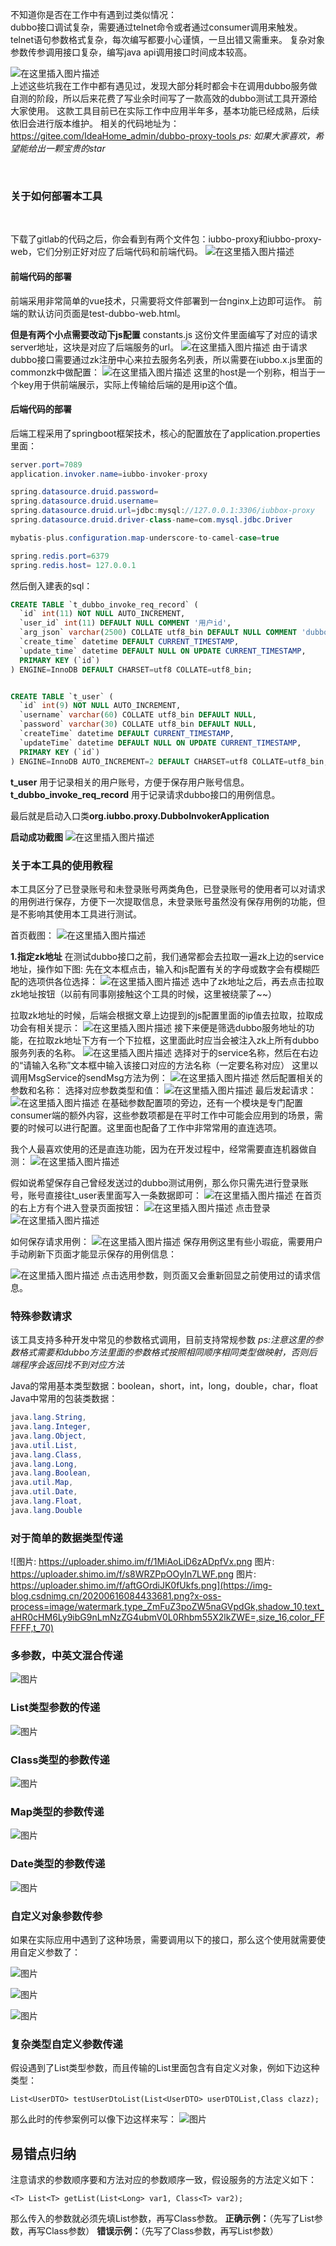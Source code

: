 不知道你是否在工作中有遇到过类似情况：
<br>
dubbo接口调试复杂，需要通过telnet命令或者通过consumer调用来触发。
telnet语句参数格式复杂，每次编写都要小心谨慎，一旦出错又需重来。
复杂对象参数传参调用接口复杂，编写java api调用接口时间成本较高。

![在这里插入图片描述](https://images.gitee.com/uploads/images/2020/0616/085546_3b26a815_1777749.png)
<br>
上述这些坑我在工作中都有遇见过，发现大部分耗时都会卡在调用dubbo服务做自测的阶段，所以后来花费了写业余时间写了一款高效的dubbo测试工具开源给大家使用。
这款工具目前已在实际工作中应用半年多，基本功能已经成熟，后续依旧会进行版本维护。
相关的代码地址为：
<br>
[https://gitee.com/IdeaHome_admin/dubbo-proxy-tools
](https://gitee.com/IdeaHome_admin/dubbo-proxy-tools)
*ps: 如果大家喜欢，希望能给出一颗宝贵的star*

<br>

### 关于如何部署本工具
<br>

下载了gitlab的代码之后，你会看到有两个文件包：iubbo-proxy和iubbo-proxy-web，它们分别正好对应了后端代码和前端代码。
![在这里插入图片描述](https://images.gitee.com/uploads/images/2020/0616/085546_c75faf36_1777749.png)
#### 前端代码的部署
前端采用非常简单的vue技术，只需要将文件部署到一台nginx上边即可运作。
前端的默认访问页面是test-dubbo-web.html。

**但是有两个小点需要改动下js配置**
constants.js
这份文件里面编写了对应的请求server地址，这块是对应了后端服务的url。
![在这里插入图片描述](https://images.gitee.com/uploads/images/2020/0616/085546_2258fdab_1777749.png)
由于请求dubbo接口需要通过zk注册中心来拉去服务名列表，所以需要在iubbo.x.js里面的commonzk中做配置：
![在这里插入图片描述](https://images.gitee.com/uploads/images/2020/0616/085547_155b7881_1777749.png)
这里的host是一个别称，相当于一个key用于供前端展示，实际上传输给后端的是用ip这个值。


#### 后端代码的部署
后端工程采用了springboot框架技术，核心的配置放在了application.properties里面：

```java
server.port=7089
application.invoker.name=iubbo-invoker-proxy

spring.datasource.druid.password=
spring.datasource.druid.username=
spring.datasource.druid.url=jdbc:mysql://127.0.0.1:3306/iubbox-proxy
spring.datasource.druid.driver-class-name=com.mysql.jdbc.Driver

mybatis-plus.configuration.map-underscore-to-camel-case=true

spring.redis.port=6379
spring.redis.host= 127.0.0.1

```

然后倒入建表的sql：

```sql
CREATE TABLE `t_dubbo_invoke_req_record` (
  `id` int(11) NOT NULL AUTO_INCREMENT,
  `user_id` int(11) DEFAULT NULL COMMENT '用户id',
  `arg_json` varchar(2500) COLLATE utf8_bin DEFAULT NULL COMMENT 'dubbo请求参数',
  `create_time` datetime DEFAULT CURRENT_TIMESTAMP,
  `update_time` datetime DEFAULT NULL ON UPDATE CURRENT_TIMESTAMP,
  PRIMARY KEY (`id`)
) ENGINE=InnoDB DEFAULT CHARSET=utf8 COLLATE=utf8_bin;


CREATE TABLE `t_user` (
  `id` int(9) NOT NULL AUTO_INCREMENT,
  `username` varchar(60) COLLATE utf8_bin DEFAULT NULL,
  `password` varchar(30) COLLATE utf8_bin DEFAULT NULL,
  `createTime` datetime DEFAULT CURRENT_TIMESTAMP,
  `updateTime` datetime DEFAULT NULL ON UPDATE CURRENT_TIMESTAMP,
  PRIMARY KEY (`id`)
) ENGINE=InnoDB AUTO_INCREMENT=2 DEFAULT CHARSET=utf8 COLLATE=utf8_bin;
```
**t_user** 用于记录相关的用户账号，方便于保存用户账号信息。
**t_dubbo_invoke_req_record** 用于记录请求dubbo接口的用例信息。

最后就是启动入口类**org.iubbo.proxy.DubboInvokerApplication**

**启动成功截图**
![在这里插入图片描述](https://images.gitee.com/uploads/images/2020/0616/085547_78defaf0_1777749.png)





### 关于本工具的使用教程

本工具区分了已登录账号和未登录账号两类角色，已登录账号的使用者可以对请求的用例进行保存，方便下一次提取信息，未登录账号虽然没有保存用例的功能，但是不影响其使用本工具进行测试。

首页截图：
![在这里插入图片描述](https://images.gitee.com/uploads/images/2020/0616/085547_bc7daed7_1777749.png)

**1.指定zk地址**
在测试dubbo接口之前，我们通常都会去拉取一遍zk上边的service地址，操作如下图:
先在文本框点击，输入和js配置有关的字母或数字会有模糊匹配的选项供各位选择：
![在这里插入图片描述](https://images.gitee.com/uploads/images/2020/0616/085547_34da96ae_1777749.png)
选中了zk地址之后，再去点击拉取zk地址按钮（以前有同事刚接触这个工具的时候，这里被绕蒙了~~）

拉取zk地址的时候，后端会根据文章上边提到的js配置里面的ip值去拉取，拉取成功会有相关提示：
![在这里插入图片描述](https://images.gitee.com/uploads/images/2020/0616/085547_a8349e06_1777749.png)
接下来便是筛选dubbo服务地址的功能，在拉取zk地址下方有一个下拉框，这里面此时应当会被注入zk上所有dubbo服务列表的名称。
![在这里插入图片描述](https://images.gitee.com/uploads/images/2020/0616/085547_b45b31ec_1777749.png)
选择对于的service名称，然后在右边的“请输入名称”文本框中输入该接口对应的方法名称（一定要名称对应）
这里以调用MsgService的sendMsg方法为例：
![在这里插入图片描述](https://images.gitee.com/uploads/images/2020/0616/085547_66d36e8b_1777749.png)
然后配置相关的参数和名称：
选择对应参数类型和值：
![在这里插入图片描述](https://images.gitee.com/uploads/images/2020/0616/085548_8c0a5fd3_1777749.png)
最后发起请求：
![在这里插入图片描述](https://images.gitee.com/uploads/images/2020/0616/085548_c3d95d5f_1777749.png)
在基础参数配置项的旁边，还有一个模块是专门配置consumer端的额外内容，这些参数项都是在平时工作中可能会应用到的场景，需要的时候可以进行配置。这里面也配备了工作中非常常用的直连选项。

我个人最喜欢使用的还是直连功能，因为在开发过程中，经常需要直连机器做自测：
![在这里插入图片描述](https://images.gitee.com/uploads/images/2020/0616/085548_0183935b_1777749.png)

假如说希望保存自己曾经发送过的dubbo测试用例，那么你只需先进行登录账号，账号直接往t_user表里面写入一条数据即可：
![在这里插入图片描述](https://images.gitee.com/uploads/images/2020/0616/085548_f8709a1f_1777749.png)
在首页的右上方有个进入登录页面按钮：
![在这里插入图片描述](https://images.gitee.com/uploads/images/2020/0616/085548_d3fe5fe8_1777749.png)
点击登录
![在这里插入图片描述](https://images.gitee.com/uploads/images/2020/0616/085548_5700fecb_1777749.png)


如何保存请求用例：
![在这里插入图片描述](https://images.gitee.com/uploads/images/2020/0616/085549_46525ab3_1777749.png)
保存用例这里有些小瑕疵，需要用户手动刷新下页面才能显示保存的用例信息：

![在这里插入图片描述](https://images.gitee.com/uploads/images/2020/0616/085549_68a38418_1777749.png)
点击选用参数，则页面又会重新回显之前使用过的请求信息。


### 特殊参数请求

该工具支持多种开发中常见的参数格式调用，目前支持常规参数
*ps:注意这里的参数格式需要和dubbo方法里面的参数格式按照相同顺序相同类型做映射，否则后端程序会返回找不到对应方法*

Java的常用基本类型数据：boolean，short，int，long，double，char，float
Java中常用的包装类数据：

```java
java.lang.String,
java.lang.Integer,
java.lang.Object,
java.util.List,
java.lang.Class,
java.lang.Long,
java.lang.Boolean,
java.util.Map,
java.util.Date,
java.lang.Float,
java.lang.Double
```

### **对于简单的数据类型传递**
![图片: https://uploader.shimo.im/f/1MiAoLiD6zADpfVx.png
图片: https://uploader.shimo.im/f/s8WRZPpOOyIn7LWF.png
图片: https://uploader.shimo.im/f/aftGOrdiJK0fUkfs.png](https://img-blog.csdnimg.cn/20200616084433681.png?x-oss-process=image/watermark,type_ZmFuZ3poZW5naGVpdGk,shadow_10,text_aHR0cHM6Ly9ibG9nLmNzZG4ubmV0L0Rhbm55X2lkZWE=,size_16,color_FFFFFF,t_70)


### **多参数，中英文混合传递**

![图片](https://images.gitee.com/uploads/images/2020/0616/085548_3331a89e_1777749.jpeg)


### List类型参数的传递

![图片](https://images.gitee.com/uploads/images/2020/0616/085549_84501d46_1777749.jpeg)

### Class类型的参数传递

![图片](https://images.gitee.com/uploads/images/2020/0616/085549_3ed465c7_1777749.jpeg)

### Map类型的参数传递

![图片](https://images.gitee.com/uploads/images/2020/0616/085549_bc2b9830_1777749.jpeg)

### Date类型的参数传递

![图片](https://images.gitee.com/uploads/images/2020/0616/085549_616080e2_1777749.jpeg)


### 自定义对象参数传参

如果在实际应用中遇到了这种场景，需要调用以下的接口，那么这个使用就需要使用自定义参数了：

![图片](https://images.gitee.com/uploads/images/2020/0616/085549_eca2de9a_1777749.jpeg)

![图片](https://images.gitee.com/uploads/images/2020/0616/085549_4c47ae7d_1777749.jpeg)

![图片](https://images.gitee.com/uploads/images/2020/0616/085549_e603facb_1777749.jpeg)

### 复杂类型自定义参数传递

假设遇到了List类型参数，而且传输的List里面包含有自定义对象，例如下边这种类型：

```
List<UserDTO> testUserDtoList(List<UserDTO> userDTOList,Class clazz);
```
那么此时的传参案例可以像下边这样来写：
![图片](https://images.gitee.com/uploads/images/2020/0616/085549_58ebb85c_1777749.jpeg)




## 易错点归纳

注意请求的参数顺序要和方法对应的参数顺序一致，假设服务的方法定义如下：

```
<T> List<T> getList(List<Long> var1, Class<T> var2);
```
那么传入的参数就必须先填List参数，再写Class参数。
**正确示例：**（先写了List参数，再写Class参数）
**错误示例：**（先写了Class参数，再写List参数）





